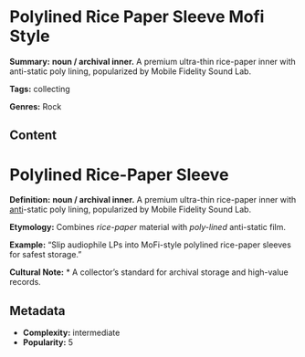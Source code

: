 # Polylined Rice Paper Sleeve Mofi Style

**Summary:** **noun / archival inner.** A premium ultra-thin rice-paper inner with anti-static poly lining, popularized by Mobile Fidelity Sound Lab.

**Tags:** collecting

**Genres:** Rock

## Content

# Polylined Rice-Paper Sleeve

**Definition:** **noun / archival inner.** A premium ultra-thin rice-paper inner with [anti](../a/anti-skate.md)-static poly lining, popularized by Mobile Fidelity Sound Lab.

**Etymology:** Combines *rice-paper* material with *poly-lined* anti-static film.

**Example:** “Slip audiophile LPs into MoFi-style polylined rice-paper sleeves for safest storage.”

**Cultural Note:** * A collector’s standard for archival storage and high-value records.

## Metadata

- **Complexity:** intermediate
- **Popularity:** 5
